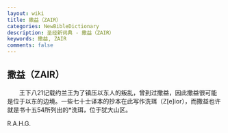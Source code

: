 ```yaml
---
layout: wiki
title: 撒益（ZAIR）
categories: NewBibleDictionary
description: 圣经新词典 - 撒益（ZAIR）
keywords: 撒益, ZAIR
comments: false
---
```


## 撒益（ZAIR）

　　王下八21记载约兰王为了镇压以东人的叛乱，曾到过撒益，因此撒益很可能是位于以东的边境。一些七十士译本的抄本在此写作洗珥（Z[e]ior），而撒益也许就是书十五54所列出的*洗珥，位于犹大山区。

R.A.H.G.









